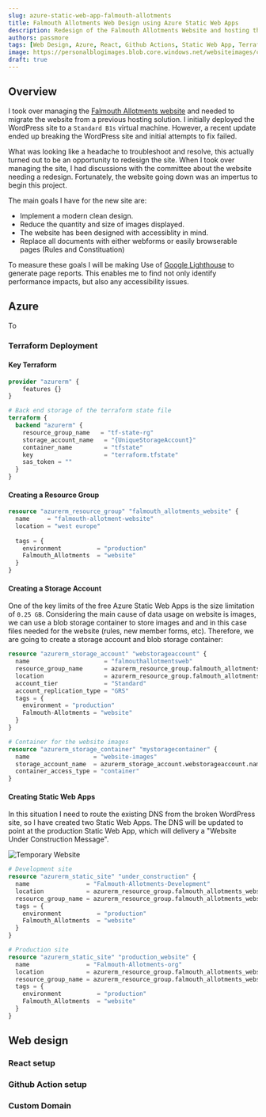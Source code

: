 ```yaml
---
slug: azure-static-web-app-falmouth-allotments
title: Falmouth Allotments Web Design using Azure Static Web Apps
description: Redesign of the Falmouth Allotments Website and hosting the site using Azure Static Web App part 1
authors: passmore
tags: [Web Design, Azure, React, Github Actions, Static Web App, Terraform]
image: https://personalblogimages.blob.core.windows.net/websiteimages/calibre-project-pi.jpg
draft: true
---
```


<!--truncate-->

## Overview

I took over managing the [Falmouth Allotments website](https://falmouthallotments.org/) and needed to migrate the website from a previous hosting solution. I initially deployed the WordPress site to a `Standard B1s` virtual machine. However, a recent update ended up breaking the WordPress site and initial attempts to fix failed.

What was looking like a headache to troubleshoot and resolve, this actually turned out to be an opportunity to redesign the site. When I took over managing the site, I had discussions with the committee about the website needing a redesign. Fortunately, the website going down was an impertus to begin this project.

The main goals I have for the new site are:

- Implement a modern clean design.
- Reduce the quantity and size of images displayed.
- The website has been designed with accessiblity in mind.
- Replace all documents with either webforms or easily browserable pages (Rules and Constituation)

To measure these goals I will be making Use of [Google Lighthouse](https://developer.chrome.com/docs/lighthouse/overview/#devtools) to generate page reports. This enables me to find not only identify performance impacts, but also any accessibility issues.

## Azure

To 

### Terraform Deployment


#### Key Terraform

```terraform
provider "azurerm" {
    features {}
}

# Back end storage of the terraform state file
terraform {
  backend "azurerm" {
    resource_group_name   = "tf-state-rg"
    storage_account_name   = "{UniqueStorageAccount}"
    container_name         = "tfstate"
    key                    = "terraform.tfstate"
    sas_token = ""
  }
}
```

#### Creating a Resource Group

```terraform
resource "azurerm_resource_group" "falmouth_allotments_website" {
  name     = "falmouth-allotment-website"
  location = "west europe"
  
  tags = {
    environment          = "production"
    Falmouth_Allotments  = "website"
  }
}
```

#### Creating a Storage Account

One of the key limits of the free Azure Static Web Apps is the size limitation of `0.25 GB`. Considering the main cause of data usage on website is images, we can use a blob storage container to store images and and in this case files needed for the website (rules, new member forms, etc). Therefore, we are going to create a storage account and blob storage container:

```terraform
resource "azurerm_storage_account" "webstorageaccount" {
  name                     = "falmouthallotmentsweb"
  resource_group_name      = azurerm_resource_group.falmouth_allotments_website.name
  location                 = azurerm_resource_group.falmouth_allotments_website.location
  account_tier             = "Standard"
  account_replication_type = "GRS"
  tags = {
    environment = "production"
    Falmouth-Allotments = "website"
  }
}

# Container for the website images
resource "azurerm_storage_container" "mystoragecontainer" {
  name                  = "website-images"
  storage_account_name  = azurerm_storage_account.webstorageaccount.name
  container_access_type = "container"
}
```

#### Creating Static Web Apps

In this situation I need to route the existing DNS from the broken WordPress site, so I have created two Static Web Apps. The DNS will be updated to point at the production Static Web App, which will delivery a "Website Under Construction Message".

![Temporary Website](https://personalblogimages.blob.core.windows.net/websiteimages/calibre-project-pi.jpg)

```terraform
# Development site
resource "azurerm_static_site" "under_construction" {
  name                = "Falmouth-Allotments-Development"
  location            = azurerm_resource_group.falmouth_allotments_website.location
  resource_group_name = azurerm_resource_group.falmouth_allotments_website.name
  tags = {
    environment          = "production"
    Falmouth_Allotments  = "website"
  }
}

# Production site
resource "azurerm_static_site" "production_website" {
  name                = "Falmouth-Allotments-org"
  location            = azurerm_resource_group.falmouth_allotments_website.location
  resource_group_name = azurerm_resource_group.falmouth_allotments_website.name
  tags = {
    environment          = "production"
    Falmouth_Allotments  = "website"
  }
}
```


## Web design

### React setup

### Github Action setup

### Custom Domain
